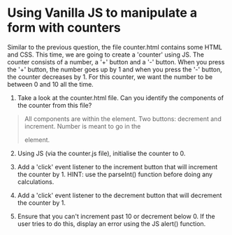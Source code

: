 # Using Vanilla JS to manipulate a form with counters
Similar to the previous question, the file counter.html contains some HTML and CSS. This time, we are going to create a 'counter' using JS. The counter consists of a number, a '+' button and a '-' button. When you press the '+' button, the number goes up by 1 and when you press the '-' button, the counter decreases by 1. For this counter, we want the number to be between 0 and 10 all the time.

1. Take a look at the counter.html file. Can you identify the components of the counter from this file?

> All components are within the <container> element.
> Two buttons: decrement and increment.
> Number is meant to go in the <div id="counter"> element.

2. Using JS (via the counter.js file), initialise the counter to 0.

3. Add a 'click' event listener to the increment button that will increment the counter by 1. HINT: use the parseInt() function before doing any calculations.

4. Add a 'click' event listener to the decrement button that will decrement the counter by 1.

5. Ensure that you can't increment past 10 or decrement below 0. If the user tries to do this, display an error using the JS alert() function.
